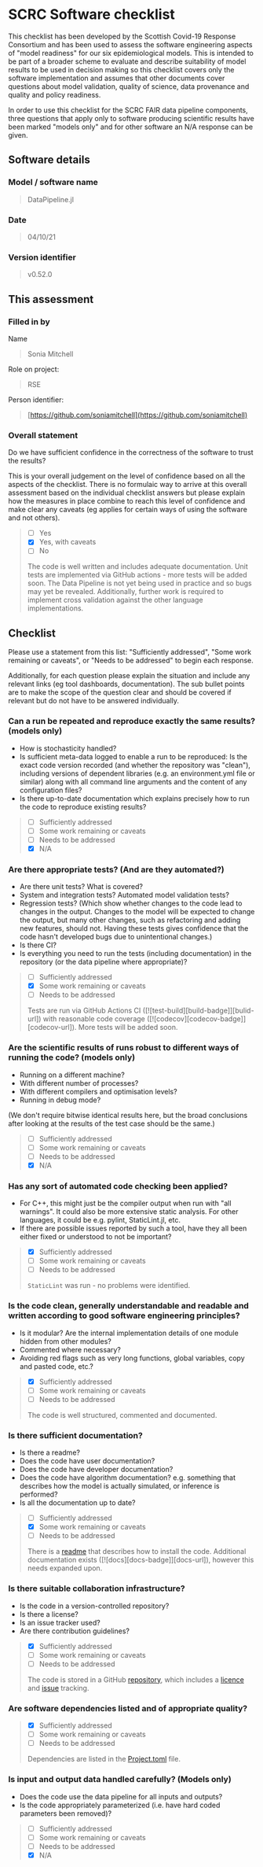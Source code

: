 # SCRC Software checklist

This checklist has been developed by the Scottish Covid-19 Response Consortium and has been used to assess the software engineering aspects of "model readiness" for our
six epidemiological models. This is intended to be part of a broader scheme to evaluate and describe suitability of model results to be used in decision making so
this checklist covers only the software implementation and assumes that other documents cover questions about model validation, quality of science,
data provenance and quality and policy readiness.

In order to use this checklist for the SCRC FAIR data pipeline components, three questions that apply only to software producing scientific results have been marked "models only" and for other software an N/A response can be given.

## Software details

### Model / software name

> DataPipeline.jl

### Date

> 04/10/21

### Version identifier

> v0.52.0

## This assessment

### Filled in by

Name

> Sonia Mitchell

Role on project:

> RSE

Person identifier:

> [https://github.com/soniamitchell](https://github.com/soniamitchell)

### Overall statement

Do we have sufficient confidence in the correctness of the software to trust the results?

This is your overall judgement on the level of confidence based on all the aspects of the checklist. There is no formulaic way to arrive at this overall assessment based on the individual checklist answers but please explain how the measures in place combine to reach this level of confidence and make clear any caveats (eg applies for certain ways of using the software and not others).

> - [ ] Yes
> - [x] Yes, with caveats
> - [ ] No
>
> The code is well written and includes adequate documentation. Unit tests are implemented
> via GitHub actions - more tests will be added soon. The Data Pipeline is not yet being
> used in practice and so bugs may yet be revealed. Additionally, further work is required
> to implement cross validation against the other language implementations.

## Checklist

Please use a statement from this list: "Sufficiently addressed", "Some work remaining or caveats", or "Needs to be addressed" to begin each response.

Additionally, for each question please explain the situation and include any relevant links (eg tool dashboards, documentation). The sub bullet points are to make the scope of the question clear and should be covered if relevant but do not have to be answered individually.

### Can a run be repeated and reproduce exactly the same results? (models only)

- How is stochasticity handled?
- Is sufficient meta-data logged to enable a run to be reproduced: Is the exact code version recorded (and whether the repository was "clean"), including versions of dependent libraries (e.g. an environment.yml file or similar) along with all command line arguments and the content of any configuration files?
- Is there up-to-date documentation which explains precisely how to run the code to reproduce existing results?

> - [ ] Sufficiently addressed
> - [ ] Some work remaining or caveats
> - [ ] Needs to be addressed
> - [x] N/A

### Are there appropriate tests?  (And are they automated?)

- Are there unit tests? What is covered?
- System and integration tests?  Automated model validation tests?
- Regression tests? (Which show whether changes to the code lead to changes in the output. Changes to the model will be expected to change the output, but many other changes, such as refactoring and adding new features, should not. Having these tests gives confidence that the code hasn't developed bugs due to unintentional changes.)
- Is there CI?
- Is everything you need to run the tests (including documentation) in the repository (or the data pipeline where appropriate)?

> - [ ] Sufficiently addressed
> - [x] Some work remaining or caveats
> - [ ] Needs to be addressed
>
> Tests are run via GitHub Actions CI ([![test-build][build-badge]][bulid-url]) with
> reasonable code coverage ([![codecov][codecov-badge]][codecov-url]). More tests will be
> added soon.

### Are the scientific results of runs robust to different ways of running the code? (models only)

- Running on a different machine?
- With different number of processes?
- With different compilers and optimisation levels?
- Running in debug mode?

(We don't require bitwise identical results here, but the broad conclusions after looking at the results of the test case should be the same.)

> - [ ] Sufficiently addressed
> - [ ] Some work remaining or caveats
> - [ ] Needs to be addressed
> - [x] N/A

### Has any sort of automated code checking been applied?

- For C++, this might just be the compiler output when run with "all warnings". It could also be more extensive static analysis. For other languages, it could be e.g. pylint, StaticLint.jl, etc.
- If there are possible issues reported by such a tool, have they all been either fixed or understood to not be important?

> - [x] Sufficiently addressed
> - [ ] Some work remaining or caveats
> - [ ] Needs to be addressed
>
> `StaticLint` was run - no problems were identified.

### Is the code clean, generally understandable and readable and written according to good software engineering principles?

- Is it modular?  Are the internal implementation details of one module hidden from other modules?
- Commented where necessary?
- Avoiding red flags such as very long functions, global variables, copy and pasted code, etc.?

> - [x] Sufficiently addressed
> - [ ] Some work remaining or caveats
> - [ ] Needs to be addressed
>
> The code is well structured, commented and documented.

### Is there sufficient documentation?

- Is there a readme?
- Does the code have user documentation?
- Does the code have developer documentation?
- Does the code have algorithm documentation? e.g. something that describes how the model is actually simulated, or inference is performed?
- Is all the documentation up to date?

> - [ ] Sufficiently addressed
> - [x] Some work remaining or caveats
> - [ ] Needs to be addressed
>
> There is a [readme][DataPipeline] that describes how to install the code. Additional
> documentation exists ([![docs][docs-badge]][docs-url]), however this needs expanded upon.

### Is there suitable collaboration infrastructure?

- Is the code in a version-controlled repository?
- Is there a license?
- Is an issue tracker used?
- Are there contribution guidelines?

> - [x] Sufficiently addressed
> - [ ] Some work remaining or caveats
> - [ ] Needs to be addressed
>
> The code is stored in a GitHub [repository][DataPipeline], which includes a
> [licence][licence] and [issue][issues] tracking.

### Are software dependencies listed and of appropriate quality?

> - [x] Sufficiently addressed
> - [ ] Some work remaining or caveats
> - [ ] Needs to be addressed
>
> Dependencies are listed in the [Project.toml][dependencies] file.

### Is input and output data handled carefully? (Models only)

- Does the code use the data pipeline for all inputs and outputs?
- Is the code appropriately parameterized (i.e. have hard coded parameters been removed)?

> - [ ] Sufficiently addressed
> - [ ] Some work remaining or caveats
> - [ ] Needs to be addressed
> - [x] N/A

[test-build]: https://github.com/FAIRDataPipeline/DataPipeline.jl/actions/workflows/testing.yaml
[codecov]: https://codecov.io/gh/FAIRDataPipeline/DataPipeline.jl
[DataPipeline]: https://github.com/FAIRDataPipeline/DataPipeline.jl
[docs]: https://www.fairdatapipeline.org/DataPipeline.jl/stable/
[licence]: https://github.com/FAIRDataPipeline/DataPipeline.jl/blob/main/LICENSE.md
[issues]: https://github.com/FAIRDataPipeline/DataPipeline.jl/issues
[dependencies]: https://github.com/FAIRDataPipeline/DataPipeline.jl/blob/main/Project.toml